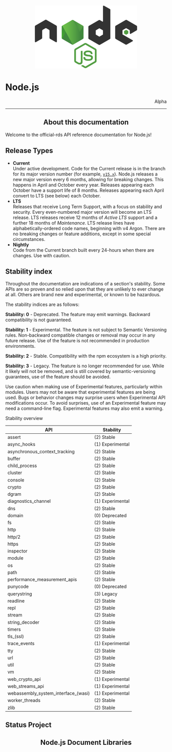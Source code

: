 <link rel="stylesheet" href="https://cdn.jsdelivr.net/npm/bootstrap-icons@1.5.0/font/bootstrap-icons.css">
<link rel="stylesheet" href="../../lib/doc_style.css">

<p align="center"><img alt="node.js" src="../media/nodejs.svg" width="320"/></p>

<h1 style="text-align:left;">Node.js</h1>
<p style="text-align:right">Alpha</p>

--------------------------------------------------------------------------------

<h2 align="center">About this documentation</h2>
Welcome to the official-rds API reference documentation for Node.js!

## Release Types
* <rtype1>**Current**</rtype1></br> Under active development. Code for the Current release is in the
  branch for its major version number (for example,
  [`v15.x`](https://github.com/ByaCherX/node.js-rds/tree/v15.x)). Node.js releases a new
  major version every 6 months, allowing for breaking changes. This happens in
  April and October every year. Releases appearing each October have a support
  life of 8 months. Releases appearing each April convert to LTS (see below)
  each October.
* <rtype2>**LTS**</rtype2></br> Releases that receive Long Term Support, with a focus on stability
  and security. Every even-numbered major version will become an LTS release.
  LTS releases receive 12 months of _Active LTS_ support and a further 18 months
  of _Maintenance_. LTS release lines have alphabetically-ordered code names,
  beginning with v4 Argon. There are no breaking changes or feature additions,
  except in some special circumstances.
* <rtype3>**Nightly**</rtype3></br> Code from the Current branch built every 24-hours when there are
  changes. Use with caution.

## Stability index
Throughout the documentation are indications of a section's stability. Some APIs are so proven and so relied upon that they are unlikely to ever change at all. Others are brand new and experimental, or known to be hazardous.

The stability indices are as follows:

<stability0>**Stability: 0**</stability0> - Deprecated. The feature may emit warnings. Backward compatibility is not guaranteed.

<stability1>**Stability: 1**</stability1> - Experimental. The feature is not subject to Semantic Versioning rules. Non-backward compatible changes or removal may occur in any future release. Use of the feature is not recommended in production environments.

<stability2>**Stability: 2**</stability2> - Stable. Compatibility with the npm ecosystem is a high priority.

<stability3>**Stability: 3**</stability3> - Legacy. The feature is no longer recommended for use. While it likely will not be removed, and is still covered by semantic-versioning guarantees, use of the feature should be avoided.

Use caution when making use of Experimental features, particularly within modules. Users may not be aware that experimental features are being used. Bugs or behavior changes may surprise users when Experimental API modifications occur. To avoid surprises, use of an Experimental feature may need a command-line flag. Experimental features may also emit a warning.

Stability overview

| API                                 | Stability        |
|-------------------------------------|------------------|
| assert                              | (2) Stable       |
| async_hooks                         | (1) Experimental |
| asynchronous_context_tracking       | (2) Stable       |
| buffer                              | (2) Stable       |
| child_process                       | (2) Stable       |
| cluster                             | (2) Stable       |
| console                             | (2) Stable       |
| crypto                              | (2) Stable       |
| dgram                               | (2) Stable       |
| diagnostics_channel                 | (1) Experimental |
| dns                                 | (2) Stable       |
| domain                              | (0) Deprecated   |
| fs                                  | (2) Stable       |
| http                                | (2) Stable       |
| http/2                              | (2) Stable       |
| https                               | (2) Stable       |
| inspector                           | (2) Stable       |
| module                              | (2) Stable       |
| os                                  | (2) Stable       |
| path                                | (2) Stable       |
| performance_measurement_apis        | (2) Stable       |
| punycode                            | (0) Deprecated   |
| querystring                         | (3) Legacy       |
| readline                            | (2) Stable       |
| repl                                | (2) Stable       |
| stream                              | (2) Stable       |
| string_decoder                      | (2) Stable       |
| timers                              | (2) Stable       |
| tls_(ssl)                           | (2) Stable       |
| trace_events                        | (1) Experimental |
| tty                                 | (2) Stable       |
| url                                 | (2) Stable       |
| util                                | (2) Stable       |
| vm                                  | (2) Stable       |
| web_crypto_api                      | (1) Experimental |
| web_streams_api                     | (1) Experimental |
| webassembly_system_interface_(wasi) | (1) Experimental |
| worker_threads                      | (2) Stable       |
| zlib                                | (2) Stable       |

## Status Project

<h2 align="center">Node.js Document Libraries <i class="bi bi-journals"></i></h2>











